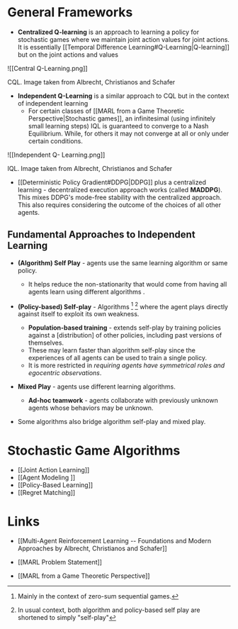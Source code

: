 # General Frameworks 
* **Centralized Q-learning** is an approach to learning a policy for stochastic games where we maintain joint action values for joint actions.  It is essentially [[Temporal Difference Learning#Q-Learning|Q-learning]] but on the joint actions and values 

![[Central Q-Learning.png]]
<figcaption> CQL. Image taken from Albrecht, Christianos and Schafer</figcaption>

* **Independent Q-Learning** is a similar approach to CQL but in the context of independent learning 
	* For certain classes of [[MARL from a Game Theoretic Perspective|Stochastic games]], an infinitesimal (using infinitely small learning steps) IQL is guaranteed to converge to a Nash Equilibrium. While, for others it may not converge at all or only under certain conditions. 

![[Independent Q- Learning.png]]
<figcaption> IQL. Image taken from Albrecht, Christianos and Schafer</figcaption>


* [[Deterministic Policy Gradient#DDPG|DDPG]] plus a centralized learning - decentralized execution approach works (called **MADDPG**). This mixes DDPG's mode-free stability with the centralized approach. This also requires considering the outcome of the choices of all other agents. 

## Fundamental Approaches  to Independent Learning 
* **(Algorithm) Self Play** - agents use the same learning algorithm or same policy. 
	* It helps reduce the non-stationarity that would come from having all agents learn using different algorithms . 
* **(Policy-based) Self-play** -  Algorithms [^self_play] [^self_play_2]  where the agent plays directly against itself to exploit its own weakness. 
	* **Population-based training** - extends self-play by training policies against a [distribution] of other policies, including past versions of themselves. 
	* These may learn faster than algorithm self-play since the experiences of all agents can be used to train a single policy. 
	* It is more restricted in *requiring agents have symmetrical roles and egocentric observations*. 

* **Mixed Play** - agents use different learning algorithms. 
	* **Ad-hoc teamwork** - agents collaborate with previously unknown agents whose behaviors may be unknown. 

* Some algorithms also bridge algorithm self-play and mixed play. 

[^self_play]: Mainly in the context of zero-sum sequential games. 
[^self_play_2]: In usual context, both algorithm and policy-based self play are shortened to simply "self-play"

# Stochastic Game Algorithms 
* [[Joint Action Learning]]
* [[Agent Modeling ]]
* [[Policy-Based Learning]]
* [[Regret Matching]]


# Links 
* [[Multi-Agent Reinforcement Learning -- Foundations and Modern Approaches by Albrecht, Christianos and Schafer]]

* [[MARL Problem Statement]]
* [[MARL from a Game Theoretic Perspective]]